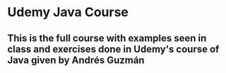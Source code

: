 # Udemy Java Course

## This is the full course with examples seen in class and exercises done in Udemy's course of Java given by Andrés Guzmán
